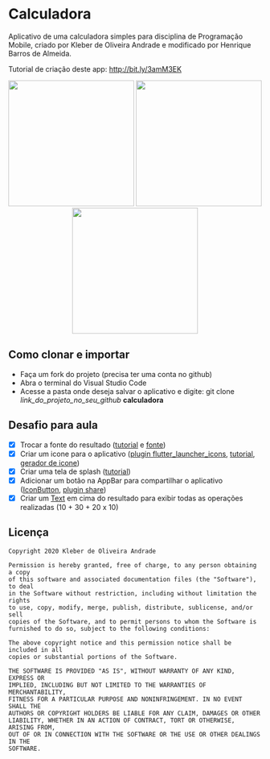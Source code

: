 # Calculadora

Aplicativo de uma calculadora simples para disciplina de Programação Mobile, criado por Kleber de Oliveira Andrade e modificado por Henrique Barros de Almeida.

Tutorial de criação deste app: http://bit.ly/3amM3EK

<p align="center">
    <img src="https://miro.medium.com/max/1188/1*lmJYUZewi8iDqJxplhsB5A.png" width="250"/>
    <img src="https://miro.medium.com/max/1188/1*wd0_FiEC_XbBAu_FjeUBVA.png" width="250"/>
    <img src="https://miro.medium.com/max/1188/1*28KOKtKidXh0KN3TmVpoCw.png" width="250"/>
</p>

## Como clonar e importar

*   Faça um fork do projeto (precisa ter uma conta no github)
*   Abra o terminal do Visual Studio Code
*   Acesse a pasta onde deseja salvar o aplicativo e digite: git clone *link_do_projeto_no_seu_github* **calculadora**

## Desafio para aula

*   [x] Trocar a fonte do resultado ([tutorial](https://flutter.dev/docs/cookbook/design/fonts) e [fonte](https://www.dafont.com/pt/calculator.font))
*   [x] Criar um icone para o aplicativo ([plugin flutter_launcher_icons](https://pub.dev/packages/flutter_launcher_icons), [tutorial](https://medium.com/@psyanite/how-to-add-app-launcher-icons-in-flutter-bd92b0e0873a), [gerador de icone](https://romannurik.github.io/AndroidAssetStudio/icons-launcher.html))
*   [x] Criar uma tela de splash ([tutorial](https://morioh.com/p/98894cc3a48d))
*   [x] Adicionar um botão na AppBar para compartilhar o aplicativo ([IconButton](https://medium.com/@mirmahfuz/playing-with-flutter-appbar-a5362428d13d), [plugin share](https://pub.dev/packages/share))
*   [x] Criar um [Text](https://api.flutter.dev/flutter/widgets/Text-class.html) em cima do resultado para exibir todas as operações realizadas (10 + 30 + 20 x 10) 

## Licença

    Copyright 2020 Kleber de Oliveira Andrade
    
    Permission is hereby granted, free of charge, to any person obtaining a copy
    of this software and associated documentation files (the "Software"), to deal
    in the Software without restriction, including without limitation the rights
    to use, copy, modify, merge, publish, distribute, sublicense, and/or sell
    copies of the Software, and to permit persons to whom the Software is
    furnished to do so, subject to the following conditions:
    
    The above copyright notice and this permission notice shall be included in all
    copies or substantial portions of the Software.
    
    THE SOFTWARE IS PROVIDED "AS IS", WITHOUT WARRANTY OF ANY KIND, EXPRESS OR
    IMPLIED, INCLUDING BUT NOT LIMITED TO THE WARRANTIES OF MERCHANTABILITY,
    FITNESS FOR A PARTICULAR PURPOSE AND NONINFRINGEMENT. IN NO EVENT SHALL THE
    AUTHORS OR COPYRIGHT HOLDERS BE LIABLE FOR ANY CLAIM, DAMAGES OR OTHER
    LIABILITY, WHETHER IN AN ACTION OF CONTRACT, TORT OR OTHERWISE, ARISING FROM,
    OUT OF OR IN CONNECTION WITH THE SOFTWARE OR THE USE OR OTHER DEALINGS IN THE
    SOFTWARE.
